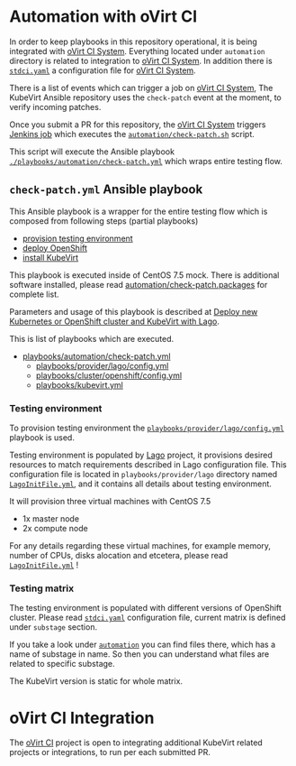 # Automation with oVirt CI

In order to keep playbooks in this repository operational,
it is being integrated with [oVirt CI System][ovirt-ci-system-doc].
Everything located under `automation` directory is related to integration
to [oVirt CI System][ovirt-ci-system-doc].
In addition there is [`stdci.yaml`](../stdci.yaml) a configuration file for
[oVirt CI System][ovirt-ci-system-doc].

There is a list of events which can trigger a job on [oVirt CI System][ovirt-ci-system-doc],
The KubeVirt Ansible repository uses the `check-patch` event at the moment,
to verify incoming patches.

Once you submit a PR for this repository, the [oVirt CI System][ovirt-ci-system-doc]
triggers [Jenkins job](http://jenkins.ovirt.org/blue/organizations/jenkins/kubevirt_kubevirt-ansible_standard-check-pr/activity)
which executes the [`automation/check-patch.sh`](./check-patch.sh) script.

This script will execute the Ansible playbook [`./playbooks/automation/check-patch.yml`](../playbooks/automation/check-patch.yml)
which wraps entire testing flow.


## `check-patch.yml` Ansible playbook

This Ansible playbook is a wrapper for the entire testing flow which is composed from
following steps (partial playbooks)
* [provision testing environment](#testing-environment)
* [deploy OpenShift](../README.md#cluster-configuration)
* [install KubeVirt](../README.md#install-kubevirt-on-an-existing-cluster)

This playbook is executed inside of CentOS 7.5 mock.
There is additional software installed, please read
[automation/check-patch.packages](./check-patch.packages) for complete list.

Parameters and usage of this playbook is described at
[Deploy new Kubernetes or OpenShift cluster and KubeVirt with Lago](../README.md#deploy-new-kubernetes-or-openshift-cluster-and-kubevirt-with-lago).

This is list of playbooks which are executed.
* [playbooks/automation/check-patch.yml](../playbooks/automation/check-patch.yml)
  * [playbooks/provider/lago/config.yml](../playbooks/provider/lago/config.yml)
  * [playbooks/cluster/openshift/config.yml](../playbooks/cluster/openshift/config.yml)
  * [playbooks/kubevirt.yml](../playbooks/kubevirt.yml)

### Testing environment

To provision testing environment the [`playbooks/provider/lago/config.yml`](../playbooks/provider/lago/config.yml) playbook is used.

Testing environment is populated by
[Lago](https://github.com/lago-project/lago) project, it provisions desired
resources to match requirements described in Lago configuration file.
This configuration file is located in `playbooks/provider/lago` directory
named [`LagoInitFile.yml`](../playbooks/provider/lago/LagoInitFile.yml),
and it contains all details about testing environment.

It will provision three virtual machines with CentOS 7.5
* 1x master node
* 2x compute node

For any details regarding these virtual machines, for example memory,
number of CPUs, disks alocation and etcetera, please read
[`LagoInitFile.yml`](../playbooks/provider/lago/LagoInitFile.yml) !

### Testing matrix

The testing environment is populated with different versions of OpenShift cluster.
Please read [`stdci.yaml`](../stdci.yaml) configuration file,
current matrix is defined under `substage` section.

If you take a look under [`automation`](./automation) you can find files there,
which has a name of substage in name. So then you can understand what files
are related to specific substage.

The KubeVirt version is static for whole matrix.

# oVirt CI Integration

The [oVirt CI][ovirt-ci-system-doc] project is open to integrating additional
KubeVirt related projects or integrations, to run per each submitted PR.

[ovirt-ci-system-doc]: http://ovirt-infra-docs.readthedocs.io/en/latest/CI/Build_and_test_standards/index.html
